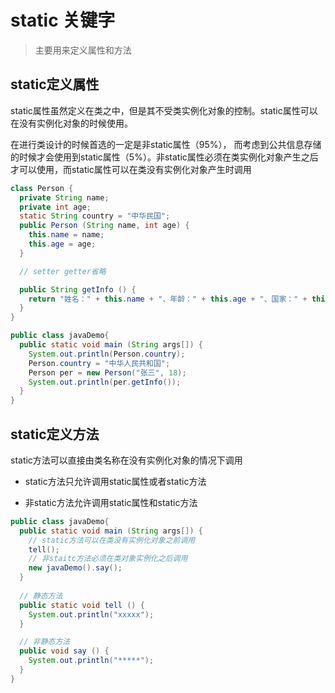 # static 关键字

> 主要用来定义属性和方法

## static定义属性

static属性虽然定义在类之中，但是其不受类实例化对象的控制。static属性可以在没有实例化对象的时候使用。

在进行类设计的时候首选的一定是非static属性（95%）， 而考虑到公共信息存储的时候才会使用到static属性（5%）。非static属性必须在类实例化对象产生之后才可以使用，而static属性可以在类没有实例化对象产生时调用

``` java
class Person {
  private String name;
  private int age;
  static String country = "中华民国";
  public Person (String name, int age) {
    this.name = name;
    this.age = age;
  }

  // setter getter省略

  public String getInfo () {
    return "姓名：" + this.name + "、年龄：" + this.age + "、国家：" + this.country;
  }
}

public class javaDemo{
  public static void main (String args[]) {
    System.out.println(Person.country);
    Person.country = "中华人民共和国";
    Person per = new Person("张三", 18);
    System.out.println(per.getInfo());
  }
}
```

## static定义方法

static方法可以直接由类名称在没有实例化对象的情况下调用

* static方法只允许调用static属性或者static方法 

* 非static方法允许调用static属性和static方法 

``` java
public class javaDemo{
  public static void main (String args[]) {
    // static方法可以在类没有实例化对象之前调用
    tell();
    // 非staitc方法必须在类对象实例化之后调用
    new javaDemo().say();
  }
  
  // 静态方法
  public static void tell () {
    System.out.println("xxxxx");
  }

  // 非静态方法
  public void say () {
    System.out.println("*****");
  }
}
```